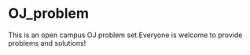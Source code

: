 # OJ_problem
This is an open campus OJ problem set.Everyone is welcome to provide problems and solutions!
